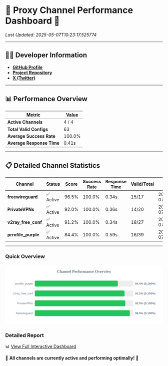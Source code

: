 # 🌟 Proxy Channel Performance Dashboard 🌟

_Last Updated: 2025-05-07T10:23:17.525774_

---

## 👩‍💻 Developer Information

- **[GitHub Profile](https://github.com/4n0nymou3)**  
- **[Project Repository](https://github.com/4n0nymou3/multi-proxy-config-fetcher)**  
- **[X (Twitter)](https://x.com/4n0nymou3)**  

---

## 📊 Performance Overview

| Metric                | Value       |
|-----------------------|-------------|
| **Active Channels**   | 4 / 4       |
| **Total Valid Configs** | 63          |
| **Average Success Rate** | 100.0%      |
| **Average Response Time** | 0.41s       |

---

## 📋 Detailed Channel Statistics

| Channel          | Status     | Score  | Success Rate | Response Time | Valid/Total | Last Success               |
|------------------|------------|--------|--------------|---------------|-------------|----------------------------|
| **freewireguard**  | ✅ Active  | 96.5%  | 100.0% | 0.34s         | 15/17       | 2025-05-07T10:23:17.524055 |
| **PrivateVPNs**  | ✅ Active  | 92.0%  | 100.0% | 0.36s         | 14/20       | 2025-05-07T10:23:17.155561 |
| **v2ray_free_conf**  | ✅ Active  | 91.2%  | 100.0% | 0.34s         | 18/27       | 2025-05-07T10:23:16.767105 |
| **prrofile_purple**  | ✅ Active  | 84.4%  | 100.0% | 0.59s         | 16/39       | 2025-05-07T10:23:16.326886 |

---

### Quick Overview
<div align="center">
  <a href="https://raw.githubusercontent.com/nullluser/NullRepo/refs/heads/main/assets/channel_stats_chart.svg">
    <img src="https://raw.githubusercontent.com/nullluser/NullRepo/refs/heads/main/assets/channel_stats_chart.svg" alt="Source Performance Statistics" width="800">
  </a>
</div>

### Detailed Report
📊 [View Full Interactive Dashboard](https://htmlpreview.github.io/?https://github.com/nullluser/NullRepo/blob/main/assets/performance_report.html)

🎉 **All channels are currently active and performing optimally!** 🎉
